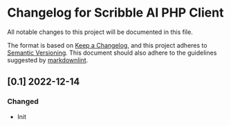 # Changelog for Scribble AI PHP Client

All notable changes to this project will be documented in this file.

The format is based on [Keep a Changelog](https://keepachangelog.com/en/1.0.0/),
and this project adheres to [Semantic Versioning](https://semver.org/spec/v2.0.0.html).  This document should also adhere to the guidelines suggested by [markdownlint](https://github.com/DavidAnson/markdownlint).

## [0.1] 2022-12-14

### Changed

- Init
